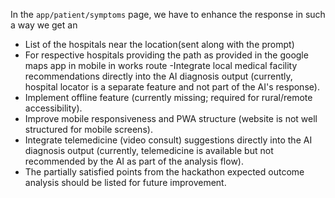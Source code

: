 In the `app/patient/symptoms` page, we have to enhance the response in such a way we get an 
 - List of the hospitals near the location(sent along with the prompt)
 - For respective hospitals providing the path as provided in the google maps app in mobile in works route 
 -Integrate local medical facility recommendations directly into the AI diagnosis output (currently, hospital locator is a separate feature and not part of the AI's response).
 - Implement offline feature (currently missing; required for rural/remote accessibility).
 - Improve mobile responsiveness and PWA structure (website is not well structured for mobile screens).
 - Integrate telemedicine (video consult) suggestions directly into the AI diagnosis output (currently, telemedicine is available but not recommended by the AI as part of the analysis flow).
 - The partially satisfied points from the hackathon expected outcome analysis should be listed for future improvement.